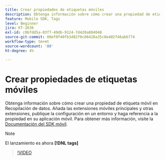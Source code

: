 ```yaml
---
title: Crear propiedades de etiquetas móviles
description: Obtenga información sobre cómo crear una propiedad de etiqueta móvil en Recopilación de datos. Añada las extensiones móviles principales y otras extensiones, publique la configuración en un entorno y haga referencia a la propiedad en su aplicación móvil.
feature: Mobile SDK, Tags
level: Beginner
jira: KT-2636
exl-id: c0bfdd5a-03f7-49db-9124-7d420a884048
source-git-commit: 00ef0f40fb3d82f0c06428a35c0e402f46ab6774
workflow-type: tm+mt
source-wordcount: '88'
ht-degree: 4%

---
```


# Crear propiedades de etiquetas móviles

Obtenga información sobre cómo crear una propiedad de etiqueta móvil en Recopilación de datos. Añada las extensiones móviles principales y otras extensiones, publique la configuración en un entorno y haga referencia a la propiedad en su aplicación móvil. Para obtener más información, visite la [Documentación del SDK móvil](https://developer.adobe.com/client-sdks/documentation/).

>[!NOTE]
>
> El lanzamiento es ahora **[!DNL tags]**

>[!VIDEO](https://video.tv.adobe.com/v/26264/?learn=on)
